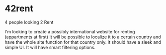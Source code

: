 # 42rent
4 people looking 2 Rent

I'm looking to create a possibly international website for renting (appartments at first)
It will be possible to localize it to a certain country and have the whole site function for that country only.
It should have a sleek and simple UI.
It will have smart filtering options.
